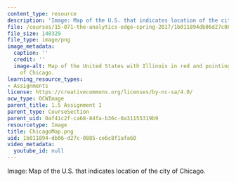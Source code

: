 ```yaml
---
content_type: resource
description: 'Image: Map of the U.S. that indicates location of the city of Chicago.'
file: /courses/15-071-the-analytics-edge-spring-2017/1b011894db06d27c0885ce6c8f1afa60_ChicagoMap.png
file_size: 148329
file_type: image/png
image_metadata:
  caption: ''
  credit: ''
  image-alt: Map of the United States with Illinois in red and pointing to location
    of Chicago.
learning_resource_types:
- Assignments
license: https://creativecommons.org/licenses/by-nc-sa/4.0/
ocw_type: OCWImage
parent_title: 1.5 Assignment 1
parent_type: CourseSection
parent_uid: 0af41c2f-ca68-84fa-b36c-0a31155319b9
resourcetype: Image
title: ChicagoMap.png
uid: 1b011894-db06-d27c-0885-ce6c8f1afa60
video_metadata:
  youtube_id: null
---
```

Image: Map of the U.S. that indicates location of the city of Chicago.